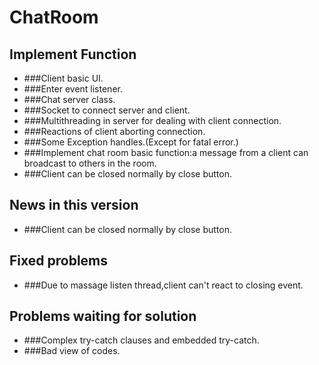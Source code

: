 # ChatRoom
## Implement Function
* ###Client basic UI.
* ###Enter event listener.
* ###Chat server class.
* ###Socket to connect server and client.
* ###Multithreading in server for dealing with client connection.
* ###Reactions of client aborting connection.
* ###Some Exception handles.(Except for fatal error.)
* ###Implement chat room basic function:a message from a client can broadcast to others in the room.
* ###Client can be closed normally by close button.

## News in this version
* ###Client can be closed normally by close button.

## Fixed problems
* ###Due to massage listen thread,client can't react to closing event.

## Problems waiting for solution
* ###Complex try-catch clauses and embedded try-catch.
* ###Bad view of codes.
